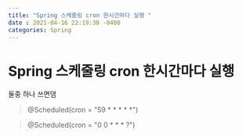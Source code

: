 ```yaml
---
title: "Spring 스케줄링 cron 한시간마다 실행 "
date : 2021-04-16 22:19:30 -0400
categories: Spring
---
```



# Spring 스케줄링 cron 한시간마다 실행 

둘중 하나 쓰면댐

> @Scheduled(cron = "59 * * * * *")

> @Scheduled(cron = "0 0 * * * ?")
